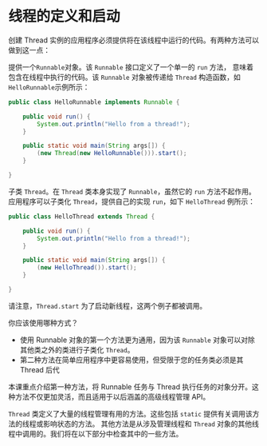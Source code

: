 # 线程的定义和启动

创建 Thread 实例的应用程序必须提供将在该线程中运行的代码。有两种方法可以做到这一点：

提供一个`Runnable`对象。该 `Runnable` 接口定义了一个单一的 `run` 方法，
意味着包含在线程中执行的代码。该 `Runnable` 对象被传递给 `Thread` 构造函数，如 `HelloRunnable`示例所示：

```java
public class HelloRunnable implements Runnable {

    public void run() {
        System.out.println("Hello from a thread!");
    }

    public static void main(String args[]) {
        (new Thread(new HelloRunnable())).start();
    }

}
```

子类 `Thread`。在 `Thread` 类本身实现了 `Runnable`，虽然它的 `run` 方法不起作用。
应用程序可以子类化 `Thread`，提供自己的实现 `run`，如下 `HelloThread` 例所示：

```java
public class HelloThread extends Thread {

    public void run() {
        System.out.println("Hello from a thread!");
    }

    public static void main(String args[]) {
        (new HelloThread()).start();
    }

}
```

请注意，`Thread.start` 为了启动新线程，这两个例子都被调用。

你应该使用哪种方式？

* 使用 Runnable 对象的第一个方法更为通用，因为该 `Runnable` 对象可以对除其他类之外的类进行子类化 `Thread`。
* 第二种方法在简单应用程序中更容易使用，但受限于您的任务类必须是其 Thread 后代

本课重点介绍第一种方法，将 Runnable 任务与 Thread 执行任务的对象分开。这种方法不仅更加灵活，而且适用于以后涵盖的高级线程管理 API。

`Thread` 类定义了大量的线程管理有用的方法。这些包括 `static` 提供有关调用该方法的线程或影响状态的方法。
其他方法是从涉及管理线程和 `Thread` 对象的其他线程中调用的。我们将在以下部分中检查其中的一些方法。
